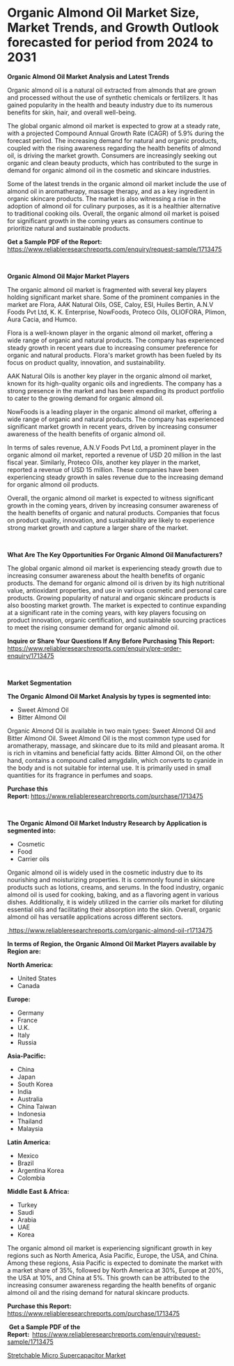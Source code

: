 <p><h1>Organic Almond Oil Market Size, Market Trends, and Growth Outlook forecasted for period from 2024 to 2031</h1></p><p><strong>Organic Almond Oil Market Analysis and Latest Trends</strong></p>
<p><p>Organic almond oil is a natural oil extracted from almonds that are grown and processed without the use of synthetic chemicals or fertilizers. It has gained popularity in the health and beauty industry due to its numerous benefits for skin, hair, and overall well-being.</p><p>The global organic almond oil market is expected to grow at a steady rate, with a projected Compound Annual Growth Rate (CAGR) of 5.9% during the forecast period. The increasing demand for natural and organic products, coupled with the rising awareness regarding the health benefits of almond oil, is driving the market growth. Consumers are increasingly seeking out organic and clean beauty products, which has contributed to the surge in demand for organic almond oil in the cosmetic and skincare industries.</p><p>Some of the latest trends in the organic almond oil market include the use of almond oil in aromatherapy, massage therapy, and as a key ingredient in organic skincare products. The market is also witnessing a rise in the adoption of almond oil for culinary purposes, as it is a healthier alternative to traditional cooking oils. Overall, the organic almond oil market is poised for significant growth in the coming years as consumers continue to prioritize natural and sustainable products.</p></p>
<p><strong>Get a Sample PDF of the Report:&nbsp;</strong> <a href="https://www.reliableresearchreports.com/enquiry/request-sample/1713475">https://www.reliableresearchreports.com/enquiry/request-sample/1713475</a></p>
<p>&nbsp;</p>
<p><strong>Organic Almond Oil Major Market Players</strong></p>
<p><p>The organic almond oil market is fragmented with several key players holding significant market share. Some of the prominent companies in the market are Flora, AAK Natural Oils, OSE, Caloy, ESI, Huiles Bertin, A.N.V Foods Pvt Ltd, K. K. Enterprise, NowFoods, Proteco Oils, OLIOFORA, Plimon, Aura Cacia, and Humco.</p><p>Flora is a well-known player in the organic almond oil market, offering a wide range of organic and natural products. The company has experienced steady growth in recent years due to increasing consumer preference for organic and natural products. Flora's market growth has been fueled by its focus on product quality, innovation, and sustainability.</p><p>AAK Natural Oils is another key player in the organic almond oil market, known for its high-quality organic oils and ingredients. The company has a strong presence in the market and has been expanding its product portfolio to cater to the growing demand for organic almond oil.</p><p>NowFoods is a leading player in the organic almond oil market, offering a wide range of organic and natural products. The company has experienced significant market growth in recent years, driven by increasing consumer awareness of the health benefits of organic almond oil.</p><p>In terms of sales revenue, A.N.V Foods Pvt Ltd, a prominent player in the organic almond oil market, reported a revenue of USD 20 million in the last fiscal year. Similarly, Proteco Oils, another key player in the market, reported a revenue of USD 15 million. These companies have been experiencing steady growth in sales revenue due to the increasing demand for organic almond oil products. </p><p>Overall, the organic almond oil market is expected to witness significant growth in the coming years, driven by increasing consumer awareness of the health benefits of organic and natural products. Companies that focus on product quality, innovation, and sustainability are likely to experience strong market growth and capture a larger share of the market.</p></p>
<p>&nbsp;</p>
<p><strong>What Are The Key Opportunities For Organic Almond Oil Manufacturers?</strong></p>
<p><p>The global organic almond oil market is experiencing steady growth due to increasing consumer awareness about the health benefits of organic products. The demand for organic almond oil is driven by its high nutritional value, antioxidant properties, and use in various cosmetic and personal care products. Growing popularity of natural and organic skincare products is also boosting market growth. The market is expected to continue expanding at a significant rate in the coming years, with key players focusing on product innovation, organic certification, and sustainable sourcing practices to meet the rising consumer demand for organic almond oil.</p></p>
<p><strong>Inquire or Share Your Questions If Any Before Purchasing This Report:</strong> <a href="https://www.reliableresearchreports.com/enquiry/pre-order-enquiry/1713475">https://www.reliableresearchreports.com/enquiry/pre-order-enquiry/1713475</a></p>
<p>&nbsp;</p>
<p><strong>Market Segmentation</strong></p>
<p><strong>The Organic Almond Oil Market Analysis by types is segmented into:</strong></p>
<p><ul><li>Sweet Almond Oil</li><li>Bitter Almond Oil</li></ul></p>
<p><p>Organic Almond Oil is available in two main types: Sweet Almond Oil and Bitter Almond Oil. Sweet Almond Oil is the most common type used for aromatherapy, massage, and skincare due to its mild and pleasant aroma. It is rich in vitamins and beneficial fatty acids. Bitter Almond Oil, on the other hand, contains a compound called amygdalin, which converts to cyanide in the body and is not suitable for internal use. It is primarily used in small quantities for its fragrance in perfumes and soaps.</p></p>
<p><strong>Purchase this Report:&nbsp;</strong><a href="https://www.reliableresearchreports.com/purchase/1713475">https://www.reliableresearchreports.com/purchase/1713475</a></p>
<p>&nbsp;</p>
<p><strong>The Organic Almond Oil Market Industry Research by Application is segmented into:</strong></p>
<p><ul><li>Cosmetic</li><li>Food</li><li>Carrier oils</li></ul></p>
<p><p>Organic almond oil is widely used in the cosmetic industry due to its nourishing and moisturizing properties. It is commonly found in skincare products such as lotions, creams, and serums. In the food industry, organic almond oil is used for cooking, baking, and as a flavoring agent in various dishes. Additionally, it is widely utilized in the carrier oils market for diluting essential oils and facilitating their absorption into the skin. Overall, organic almond oil has versatile applications across different sectors.</p></p>
<p><a href="https://www.reliableresearchreports.com/organic-almond-oil-r1713475">&nbsp;https://www.reliableresearchreports.com/organic-almond-oil-r1713475</a></p>
<p><strong>In terms of Region, the Organic Almond Oil Market Players available by Region are:</strong></p>
<p>
    <p> <strong> North America: </strong>
        <ul>
            <li>United States</li>
            <li>Canada</li>
        </ul>
        </p> 
    <p> <strong> Europe: </strong>
        <ul>
            <li>Germany</li>
            <li>France</li>
            <li>U.K.</li>
            <li>Italy</li>
            <li>Russia</li>
        </ul>
        </p> 
    <p> <strong> Asia-Pacific: </strong>
        <ul>
            <li>China</li>
            <li>Japan</li>
            <li>South Korea</li>
            <li>India</li>
            <li>Australia</li>
            <li>China Taiwan</li>
            <li>Indonesia</li>
            <li>Thailand</li>
            <li>Malaysia</li>
        </ul>
        </p> 
    <p> <strong> Latin America: </strong>
        <ul>
            <li>Mexico</li>
            <li>Brazil</li>
            <li>Argentina Korea</li>
            <li>Colombia</li>
        </ul>
        </p> 
    <p> <strong> Middle East & Africa: </strong>
        <ul>
            <li>Turkey</li>
            <li>Saudi</li>
            <li>Arabia</li>
            <li>UAE</li>
            <li>Korea</li>
        </ul>
    </p>
    </p>
<p><p>The organic almond oil market is experiencing significant growth in key regions such as North America, Asia Pacific, Europe, the USA, and China. Among these regions, Asia Pacific is expected to dominate the market with a market share of 35%, followed by North America at 30%, Europe at 20%, the USA at 10%, and China at 5%. This growth can be attributed to the increasing consumer awareness regarding the health benefits of organic almond oil and the rising demand for natural skincare products.</p></p>
<p><strong>Purchase this Report: </strong><a href="https://www.reliableresearchreports.com/purchase/1713475">https://www.reliableresearchreports.com/purchase/1713475</a></p>
<p>&nbsp;<strong>Get a Sample PDF of the Report:&nbsp;&nbsp;</strong><a href="https://www.reliableresearchreports.com/enquiry/request-sample/1713475">https://www.reliableresearchreports.com/enquiry/request-sample/1713475</a></p>
<p><strong></strong></p>
<p><p><a href="https://view.publitas.com/reportprime-1/stretchable-micro-supercapacitor-market-research-report-includes-analysis-on-market-size-share-and-growth-rate-at-10-7-cagr-forecasted-from-2024-to-2031/">Stretchable Micro Supercapacitor Market</a></p></p>